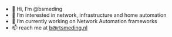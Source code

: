 - 👋 Hi, I’m @bsmeding
- 👀 I’m interested in network, infrastructure and home automation
- 🌱 I’m currently working on Network Automation frameworks
- 📫 reach me at b@rtsmeding.nl

<!---
bsmeding/bsmeding is a ✨ special ✨ repository because its `README.md` (this file) appears on your GitHub profile.
You can click the Preview link to take a look at your changes.
--->
